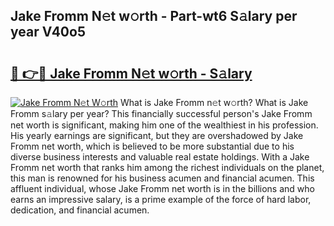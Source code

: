 ## Jake Fromm N𝚎t w𝚘rth - Part-wt6 S𝚊lary per year V40o5

# <h2><a href="http://gc0p2d.nevu.top/?p=Jake+Fromm">🔗 👉🔴 Jake Fromm N𝚎t w𝚘rth - S𝚊lary</a></h2>

[![Jake Fromm N𝚎t W𝚘rth](https://i.imgur.com/Oavwk0R.jpeg)](http://gc0p2d.nevu.top/?p=Jake+Fromm)
What is Jake Fromm n𝚎t w𝚘rth? What is Jake Fromm s𝚊lary per year?
This financially successful person's Jake Fromm net worth is significant, making him one of the wealthiest in his profession. His yearly earnings are significant, but they are overshadowed by Jake Fromm net worth, which is believed to be more substantial due to his diverse business interests and valuable real estate holdings. With a Jake Fromm net worth that ranks him among the richest individuals on the planet, this man is renowned for his business acumen and financial acumen. This affluent individual, whose Jake Fromm net worth is in the billions and who earns an impressive salary, is a prime example of the force of hard labor, dedication, and financial acumen.
